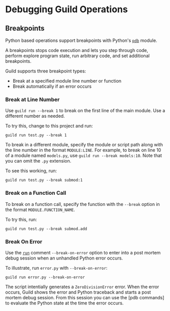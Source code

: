 # Debugging Guild Operations

## Breakpoints

Python based operations support breakpoints with Python's
[`pdb`](https://docs.python.org/library/pdb.html) module.

A breakpoints stops code execution and lets you step through code,
perform explore program state, run arbitrary code, and set additional
breakpoints.

Guild supports three breakpoint types:

- Break at a specified module line number or function
- Break automatically if an error occurs

### Break at Line Number

Use `guild run --break 1` to break on the first line of the main module.
Use a different number as needed.

To try this, change to this project and run:

```command
guild run test.py --break 1
```

To break in a different module, specify the module or script path along
with the line number in the format `MODULE:LINE`. For example, to break
on line 10 of a module named `models.py`, use
`guild run --break models:10`. Note that you can omit the `.py`
extension.

To see this working, run:

```command
guild run test.py --break submod:1
```

### Break on a Function Call

To break on a function call, specify the function with the `--break`
option in the format `MODULE.FUNCTION_NAME`.

To try this, run:

```command
guild run test.py --break submod.add
```

### Break On Error

Use the [`run`](https://guildai.org/commands/run) comment
`--break-on-error` option to enter into a post mortem debug session when
an unhandled Python error occurs.

To illustrate, run `error.py` with `--break-on-error`:

```command
guild run error.py --break-on-error
```

The script intentially generates a `ZeroDivisionError` error. When the
error occurs, Guild shows the error and Python traceback and starts a
post mortem debug session. From this session you can use the [pdb
commands] to evaluate the Python state at the time the error occurs.
